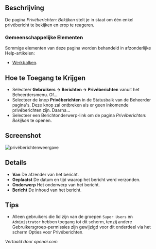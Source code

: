 <!-- Filename: Help4.x:Private_Messages:_Read  / Display title: Privéberichten: Bekijken -->

## Beschrijving

De pagina *Privéberichten: Bekijken* stelt je in staat om één enkel 
privébericht te bekijken en erop te reageren.

### Gemeenschappelijke Elementen

Sommige elementen van deze pagina worden behandeld in afzonderlijke Help-artikelen:

* [Werkbalken](jdocmanual?article=help/common-elements/toolbars).

## Hoe te Toegang te Krijgen

- Selecteer **Gebruikers → Berichten → Privéberichten** vanuit het Beheerdersmenu. Of...
- Selecteer de knop **Privéberichten** in de Statusbalk van de Beheerder pagina's. Deze knop zal ontbreken als er geen inkomende privéberichten zijn. Daarna...
- Selecteer een Berichtonderwerp-link om de pagina *Privéberichten: Bekijken* te openen.

## Screenshot

![privéberichtenweergave](../../../nl/images/private-messages/private-messages-view.png)

## Details

- **Van** De afzender van het bericht.
- **Geplaatst** De datum en tijd waarop het bericht werd verzonden.
- **Onderwerp** Het onderwerp van het bericht.
- **Bericht** De inhoud van het bericht.

## Tips

- Alleen gebruikers die lid zijn van de groepen `Super Users` en `Administrator`
  hebben toegang tot dit scherm, tenzij andere Gebruikersgroep-permissies zijn 
  gewijzigd voor dit onderdeel via het scherm Opties voor Privéberichten.

*Vertaald door openai.com*

